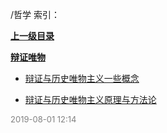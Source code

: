 /哲学 索引：


**[上一级目录](/index.md)**

**[辩证唯物](/哲学/辩证唯物/index.md)**

- [辩证与历史唯物主义一些概念](/哲学/辩证与历史唯物主义一些概念.md)

- [辩证与历史唯物主义原理与方法论](/哲学/辩证与历史唯物主义原理与方法论.md)


<font size=2 color='grey'> 2019-08-01 12:14 </font>